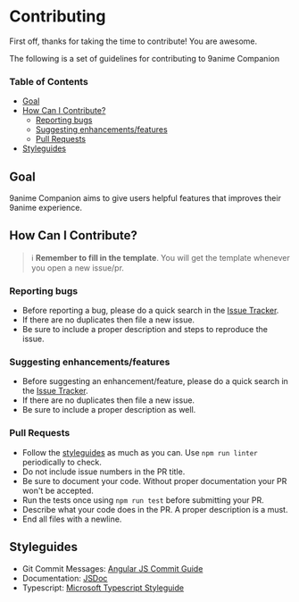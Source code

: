 # Contributing
First off, thanks for taking the time to contribute! You are awesome.

The following is a set of guidelines for contributing to 9anime Companion

### Table of Contents
* [Goal](#goal)
* [How Can I Contribute?](#how-can-i-contribute)
  * [Reporting bugs](#reporting-bugs)
  * [Suggesting enhancements/features](#suggesting-enhancementsfeatures)
  * [Pull Requests](#pull-requests)
* [Styleguides](#styleguides)

## Goal
9anime Companion aims to give users helpful features that improves their 9anime experience.

## How Can I Contribute?
> :information_source: **Remember to fill in the template**. You will get the template whenever you open a new issue/pr.

### Reporting bugs
* Before reporting a bug, please do a quick search in the [Issue Tracker](https://github.com/lap00zza/9anime-Companion/issues).
* If there are no duplicates then file a new issue.
* Be sure to include a proper description and steps to reproduce the issue.

### Suggesting enhancements/features
* Before suggesting an enhancement/feature, please do a quick search in the [Issue Tracker](https://github.com/lap00zza/9anime-Companion/issues).
* If there are no duplicates then file a new issue.
* Be sure to include a proper description as well.

### Pull Requests
* Follow the [styleguides](#styleguides) as much as you can. Use `npm run linter` periodically to check.
* Do not include issue numbers in the PR title.
* Be sure to document your code. Without proper documentation your PR won't be accepted.
* Run the tests once using `npm run test` before submitting your PR.
* Describe what your code does in the PR. A proper description is a must.
* End all files with a newline.

## Styleguides
* Git Commit Messages: [Angular JS Commit Guide](https://github.com/angular/angular.js/blob/master/CONTRIBUTING.md#commit)
* Documentation: [JSDoc](http://usejsdoc.org/)
* Typescript: [Microsoft Typescript Styleguide](https://github.com/Microsoft/TypeScript/wiki/Coding-guidelines)

